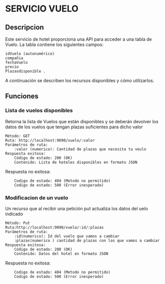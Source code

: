 
# SERVICIO VUELO

## Descripcion 
Este servicio de hotel proporciona una API para acceder a una tabla de Vuelo.
La tabla contiene los siguientes campos:
  
    idVuelo (autonumérico)
    compañia 
    fechaVuelo
    precio 
    Plazasdisponible .
A continuación se describen los recursos disponibles y cómo utilizarlos.

## Funciones
### Lista de vuelos disponibles 
Retorna la lista de Vuelos que están disponibles
y se deberán devolver los datos de los vuelos que tengan plazas suficientes para dicho valor 

    Método: GET
    Ruta: http://localhost:9090/vuelo/:valor
    Parámetros de ruta:
        :valor (numerico): Cantidad de plazas que necesita tu veulo 
    Respuesta exitosa:
        Código de estado: 200 (OK)
        Contenido: Lista de hoteles disponibles en formato JSON
   Respuesta no exitosa:
   
        Codigo de estado: 404 (Metodo no permitido)
        Codigo de estado: 500 (Error inesperado)
       
### Modificacion de un vuelo 
Un recurso que al recibir una petición put actualiza los datos del uelo indicado

    Método: Put
    Ruta:http://localhost:9090/vuelo/:id/:plazas
    Parámetros de ruta:
        :id(numerico): Id del vuelo que vamos a cambiar
        :plazas(numerico ) cantidad de plazas con las que vamos a cambiar 
    Respuesta exitosa:
        Código de estado: 200 (OK)
        Contenido: Datos del hotel en formato JSON
   Respuesta no exitosa:
   
        Codigo de estado: 404 (Metodo no permitido)
        Codigo de estado: 500 (Error inesperado)       
